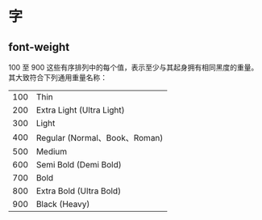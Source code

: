 # 字

## font-weight

100 至 900
这些有序排列中的每个值，表示至少与其起身拥有相同黑度的重量。其大致符合下列通用重量名称：

|     |                               |
| --- | ----------------------------- |
| 100 | Thin                          |
| 200 | Extra Light (Ultra Light)     |
| 300 | Light                         |
| 400 | Regular (Normal、Book、Roman) |
| 500 | Medium                        |
| 600 | Semi Bold (Demi Bold)         |
| 700 | Bold                          |
| 800 | Extra Bold (Ultra Bold)       |
| 900 | Black (Heavy)                 |
